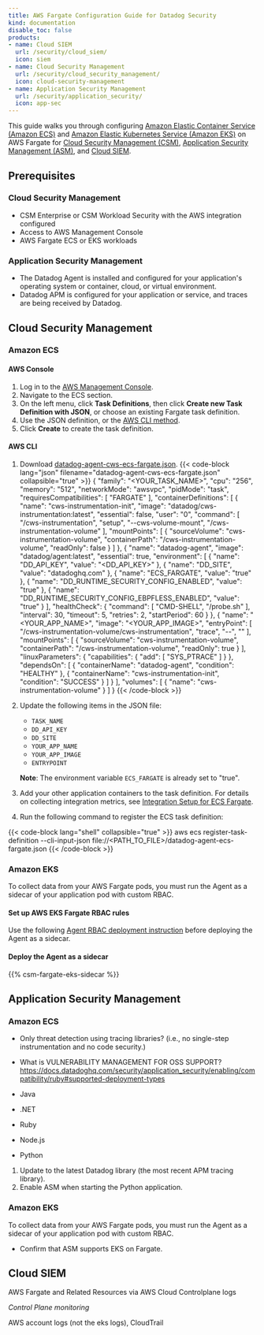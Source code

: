 ```yaml
---
title: AWS Fargate Configuration Guide for Datadog Security
kind: documentation
disable_toc: false
products:
- name: Cloud SIEM
  url: /security/cloud_siem/
  icon: siem
- name: Cloud Security Management
  url: /security/cloud_security_management/
  icon: cloud-security-management
- name: Application Security Management
  url: /security/application_security/
  icon: app-sec
---
```


This guide walks you through configuring [Amazon Elastic Container Service (Amazon ECS)][1] and [Amazon Elastic Kubernetes Service (Amazon EKS)][2] on AWS Fargate for [Cloud Security Management (CSM)][3], [Application Security Management (ASM)][4], and [Cloud SIEM][5].

## Prerequisites

### Cloud Security Management

- CSM Enterprise or CSM Workload Security with the AWS integration configured
- Access to AWS Management Console
- AWS Fargate ECS or EKS workloads

### Application Security Management

- The Datadog Agent is installed and configured for your application's operating system or container, cloud, or virtual environment.
- Datadog APM is configured for your application or service, and traces are being received by Datadog.

## Cloud Security Management

### Amazon ECS

#### AWS Console

1. Log in to the [AWS Management Console][6].
2. Navigate to the ECS section.
3. On the left menu, click **Task Definitions**, then click **Create new Task Definition with JSON**, or choose an existing Fargate task definition.
4. Use the JSON definition, or the [AWS CLI method](#aws-cli).
5. Click **Create** to create the task definition.

#### AWS CLI


1. Download [datadog-agent-cws-ecs-fargate.json][7].
{{< code-block lang="json" filename="datadog-agent-cws-ecs-fargate.json" collapsible="true" >}}
{
    "family": "<YOUR_TASK_NAME>",
    "cpu": "256",
    "memory": "512",
    "networkMode": "awsvpc",
    "pidMode": "task",
    "requiresCompatibilities": [
        "FARGATE"
    ],
    "containerDefinitions": [
        {
            "name": "cws-instrumentation-init",
            "image": "datadog/cws-instrumentation:latest",
            "essential": false,
            "user": "0",
            "command": [
                "/cws-instrumentation",
                "setup",
                "--cws-volume-mount",
                "/cws-instrumentation-volume"
            ],
            "mountPoints": [
                {
                    "sourceVolume": "cws-instrumentation-volume",
                    "containerPath": "/cws-instrumentation-volume",
                    "readOnly": false
                }
            ]
        },
        {
            "name": "datadog-agent",
            "image": "datadog/agent:latest",
            "essential": true,
            "environment": [
                {
                    "name": "DD_API_KEY",
                    "value": "<DD_API_KEY>"
                },
                {
                    "name": "DD_SITE",
                    "value": "datadoghq.com"
                },
                {
                    "name": "ECS_FARGATE",
                    "value": "true"
                },
                {
                    "name": "DD_RUNTIME_SECURITY_CONFIG_ENABLED",
                    "value": "true"
                },
                {
                    "name": "DD_RUNTIME_SECURITY_CONFIG_EBPFLESS_ENABLED",
                    "value": "true"
                }
            ],
            "healthCheck": {
                "command": [
                    "CMD-SHELL",
                    "/probe.sh"
                ],
                "interval": 30,
                "timeout": 5,
                "retries": 2,
                "startPeriod": 60
            }
        },
        {
            "name": "<YOUR_APP_NAME>",
            "image": "<YOUR_APP_IMAGE>",
            "entryPoint": [
                "/cws-instrumentation-volume/cws-instrumentation",
                "trace",
                "--",
                "<ENTRYPOINT>"
            ],
            "mountPoints": [
                {
                    "sourceVolume": "cws-instrumentation-volume",
                    "containerPath": "/cws-instrumentation-volume",
                    "readOnly": true
                }
            ],
            "linuxParameters": {
                "capabilities": {
                    "add": [
                        "SYS_PTRACE"
                    ]
                }
            },
            "dependsOn": [
                {
                    "containerName": "datadog-agent",
                    "condition": "HEALTHY"
                },
                {
                    "containerName": "cws-instrumentation-init",
                    "condition": "SUCCESS"
                }
            ]
        }
    ],
    "volumes": [
        {
            "name": "cws-instrumentation-volume"
        }
    ]
}
{{< /code-block >}}

2. Update the following items in the JSON file:
    - `TASK_NAME`
    - `DD_API_KEY`
    - `DD_SITE`
    - `YOUR_APP_NAME`
    - `YOUR_APP_IMAGE`
    - `ENTRYPOINT`

    **Note**: The environment variable `ECS_FARGATE` is already set to "true".

3. Add your other application containers to the task definition. For details on collecting integration metrics, see [Integration Setup for ECS Fargate][8].
4. Run the following command to register the ECS task definition:

{{< code-block lang="shell" collapsible="true" >}}
aws ecs register-task-definition --cli-input-json file://<PATH_TO_FILE>/datadog-agent-ecs-fargate.json
{{< /code-block >}}

### Amazon EKS

To collect data from your AWS Fargate pods, you must run the Agent as a sidecar of your application pod with custom RBAC.

#### Set up AWS EKS Fargate RBAC rules

Use the following [Agent RBAC deployment instruction][6] before deploying the Agent as a sidecar.

#### Deploy the Agent as a sidecar

<!-- To collect data from your AWS Fargate pods, you must run the Agent as a sidecar of your application pod with custom RBAC.

**Note**: If the Agent is running as a sidecar, it can communicate only with containers on the same pod. Run an Agent for every pod you wish to monitor. -->

{{% csm-fargate-eks-sidecar %}}

## Application Security Management

### Amazon ECS

- Only threat detection using tracing libraries? (i.e., no single-step instrumentation and no code security.)
- What is VULNERABILITY MANAGEMENT FOR OSS SUPPORT? https://docs.datadoghq.com/security/application_security/enabling/compatibility/ruby#supported-deployment-types

- Java
- .NET
- Ruby
- Node.js
- Python

1. Update to the latest Datadog library (the most recent APM tracing library).
1. Enable ASM when starting the Python application.

### Amazon EKS

To collect data from your AWS Fargate pods, you must run the Agent as a sidecar of your application pod with custom RBAC.

- Confirm that ASM supports EKS on Fargate.

## Cloud SIEM

AWS Fargate and Related Resources via AWS Cloud Controlplane logs

*Control Plane monitoring*

AWS account logs (not the eks logs), CloudTrail

[1]: /integrations/ecs_fargate/
[2]: /integrations/eks_fargate/
[3]: /security/cloud_security_management/
[4]: /security/application_security/
[5]: /security/cloud_siem/
[6]: /integrations/eks_fargate/?tab=manual#aws-eks-fargate-rbac
[7]: /resources/json/datadog-agent-cws-ecs-fargate.json
[8]: /integrations/faq/integration-setup-ecs-fargate/?tab=rediswebui